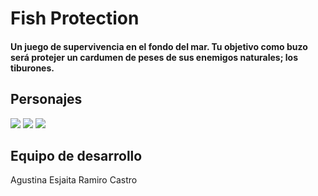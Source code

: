 # Fish Protection

#### Un juego de supervivencia en el fondo del mar. Tu objetivo como buzo será protejer un cardumen de peses de sus enemigos naturales; los tiburones.



## Personajes
![](./sprites/pez/pezDer.png)
![](./sprites/tiburones/derPer2.png)
![](./sprites/tiburones/tib1Der.png)


## Equipo de desarrollo
Agustina Esjaita
Ramiro Castro
